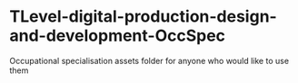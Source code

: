 # TLevel-digital-production-design-and-development-OccSpec
Occupational specialisation assets folder for anyone who would like to use them
